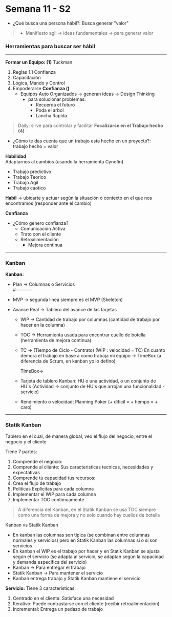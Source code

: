 # Semana 11 - S2

- ¿Qué busca una persona hábil?: Busca generar "valor"

> - Manifiesto agil -> ideas fundamentales -> para generar valor

### Herramientas para buscar ser hábil
---  
**Formar un Equipo: (1)**  Tuckman 
1.  Reglas
    1.1 Confianza
2. Capacitación
3. Lógica, Mando y Control
4. Empoderarse
    **Confianza ()**
    - Equipos Auto Organizados -> generan ideas -> Design Thinking
        - para solucionar problemas:
            - Recuerda el futuro
            - Poda el arbol
            - Lancha Rapida

> Daily: sirve para controlar y facilitar
**Focalizarse en el Trabajo hecho (4)**
- ¿Cómo te das cuenta que un trabajo esta hecho en un proyecto?: trabajo hecho = valor

**Habilidad**  
Adaptarnos al cambios (usando la herramienta Cynefin)
- Trabajo predictivo
- Trabajo Teorico
- Trabajo Agil
- Trabajo caotico   
   
**Habil** -> ubicarte y actuar según la situación o contexto en el que nos encontramos (responder ante el cambio)


**Confianza**   
- ¿Cómo genero confianza?
    - Comunicación Activa
    - Trato con el cliente
    - Retroalimentación
        - Mejora continua
    
---  

### Kanban

**Kanban:**  
- Plan ->  Columnas o Servicios  
#--------   
- MVP -> segunda linea siempre es el MVP (Skeleton)
- Avance Real -> Tablero del avance de las tarjetas  

    - WIP -> Cantidad de trabajo por columnas (cantidad de trabajo por hacer en la columna)

    - TOC -> Herramienta usada para encontrar cuello de botella (herramienta de mejora continua)

    - TC -> (Tiempo de Ciclo - Contrato) (WIP : velocidad = TC) En cuanto demora el trabajo en base a como trabaja mi equipo -> TimeBox (a diferencia de Scrum, en kanban yo lo defino)

        TimeBox-> 

    - Tarjeta de tablero Kanban: HU o una actividad, o un conjunto de HU's (Actividad -> conjunto de HU's que arrojan una funcionalidad - servicio)

    - Rendimiento o velocidad: Planning Poker (+ dificil = + tiempo = + caro)
    
     
----
### Statik Kanban

Tablero en el cual, de manera global, veo el flujo del negocio, entre el negocio y el cliente  

Tiene 7 partes:
1. Comprende el negocio:
2. Comprende al cliente: Sus caracteristicas tecnicas, necesidades y expectativas
3. Comprende tu capacidad tus recursos:
4. Crea el flujo de trabajo
5. Politicas Explicitas para cada columna
6. Implementar el WIP para cada columna
7. Implementar TOC contimuamente

> A diferencia del Kanban, en el Statik Kanban se usa TOC siempre como una forma de mejora y no solo cuando hay cuellos de botella

Kanban vs Statik Kanban
- En kanban las columnas son típica (se combinan entre columnas normales y servicios) pero en Statik Kanban las columnas si o si son servicios  
- En kanban el WIP es el trabajo por hacer y en Statik Kanban se ajusta según el servicio (se adapta al servicio, se adaptan según la capacidad y demanda especifica del servicio)   
- Kanban -> Para entregar el trabajo
- Statik Kanban -> Para mantener el servicio  
- Kanban entrega trabajo y Statik Kanban mantiene el servicio  


**Servicio:** 
Tiene 3 caracteristicas:  
1. Centrado en el cliente: Satisface una necesidad
2. Iterativo: Puede contrastarse con el cliente (recibir retroalimentación)  
3. Incremental: Entrega un pedazo de trabajo





